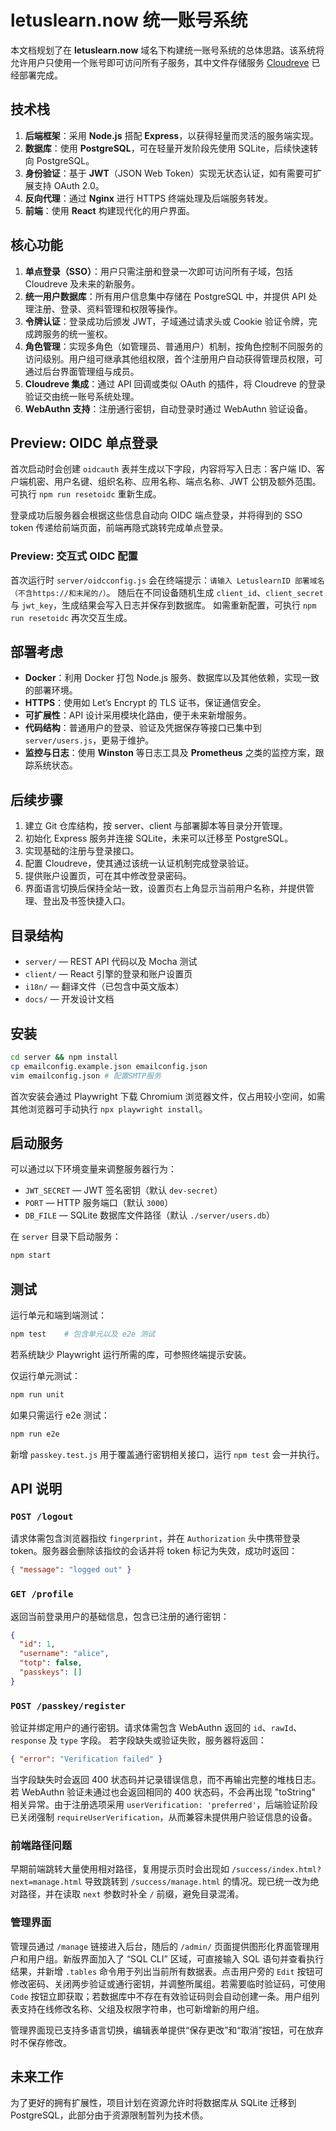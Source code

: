 # letuslearn.now 统一账号系统

本文档规划了在 **letuslearn.now** 域名下构建统一账号系统的总体思路。该系统将允许用户只使用一个账号即可访问所有子服务，其中文件存储服务 [Cloudreve](https://cloud.letuslearn.now) 已经部署完成。

## 技术栈

1. **后端框架**：采用 **Node.js** 搭配 **Express**，以获得轻量而灵活的服务端实现。
2. **数据库**：使用 **PostgreSQL**，可在轻量开发阶段先使用 SQLite，后续快速转向 PostgreSQL。
3. **身份验证**：基于 **JWT**（JSON Web Token）实现无状态认证，如有需要可扩展支持 OAuth 2.0。
4. **反向代理**：通过 **Nginx** 进行 HTTPS 终端处理及后端服务转发。
5. **前端**：使用 **React** 构建现代化的用户界面。

## 核心功能

1. **单点登录（SSO）**：用户只需注册和登录一次即可访问所有子域，包括 Cloudreve 及未来的新服务。
2. **统一用户数据库**：所有用户信息集中存储在 PostgreSQL 中，并提供 API 处理注册、登录、资料管理和权限等操作。
3. **令牌认证**：登录成功后颁发 JWT，子域通过请求头或 Cookie 验证令牌，完成跨服务的统一鉴权。
4. **角色管理**：实现多角色（如管理员、普通用户）机制，按角色控制不同服务的访问级别。用户组可继承其他组权限，首个注册用户自动获得管理员权限，可通过后台界面管理组与成员。
5. **Cloudreve 集成**：通过 API 回调或类似 OAuth 的插件，将 Cloudreve 的登录验证交由统一账号系统处理。
6. **WebAuthn 支持**：注册通行密钥，自动登录时通过 WebAuthn 验证设备。

## Preview: OIDC 单点登录

首次启动时会创建 `oidcauth` 表并生成以下字段，内容将写入日志：客户端 ID、客户端机密、用户名键、组织名称、应用名称、端点名称、JWT 公钥及额外范围。可执行 `npm run resetoidc` 重新生成。

登录成功后服务器会根据这些信息自动向 OIDC 端点登录，并将得到的 SSO token 传递给前端页面，前端再隐式跳转完成单点登录。

### Preview: 交互式 OIDC 配置

首次运行时 `server/oidcconfig.js` 会在终端提示：`请输入 LetuslearnID 部署域名（不含https://和末尾的/）`。
随后在不同设备随机生成 `client_id`、`client_secret` 与 `jwt_key`，生成结果会写入日志并保存到数据库。
如需重新配置，可执行 `npm run resetoidc` 再次交互生成。

## 部署考虑

- **Docker**：利用 Docker 打包 Node.js 服务、数据库以及其他依赖，实现一致的部署环境。
- **HTTPS**：使用如 Let’s Encrypt 的 TLS 证书，保证通信安全。
- **可扩展性**：API 设计采用模块化路由，便于未来新增服务。
- **代码结构**：普通用户的登录、验证及凭据保存等接口已集中到 `server/users.js`，更易于维护。
- **监控与日志**：使用 **Winston** 等日志工具及 **Prometheus** 之类的监控方案，跟踪系统状态。

## 后续步骤

1. 建立 Git 仓库结构，按 server、client 与部署脚本等目录分开管理。
2. 初始化 Express 服务并连接 SQLite，未来可以迁移至 PostgreSQL。
4. 实现基础的注册与登录接口。
5. 配置 Cloudreve，使其通过该统一认证机制完成登录验证。
6. 提供账户设置页，可在其中修改登录密码。
7. 界面语言切换后保持全站一致，设置页右上角显示当前用户名称，并提供管理、登出及书签快捷入口。

## 目录结构

- `server/` — REST API 代码以及 Mocha 测试
- `client/` — React 引擎的登录和账户设置页
- `i18n/` — 翻译文件（已包含中英文版本）
- `docs/` — 开发设计文档

## 安装

```bash
cd server && npm install
cp emailconfig.example.json emailconfig.json
vim emailconfig.json # 配置SMTP服务
```
首次安装会通过 Playwright 下载 Chromium 浏览器文件，仅占用较小空间，如需其他浏览器可手动执行 `npx playwright install`。

## 启动服务

可以通过以下环境变量来调整服务器行为：

- `JWT_SECRET` — JWT 签名密钥（默认 `dev-secret`）
- `PORT` — HTTP 服务端口（默认 `3000`）
- `DB_FILE` — SQLite 数据库文件路径（默认 `./server/users.db`）

在 `server` 目录下启动服务：

```bash
npm start
```

## 测试

运行单元和端到端测试：

```bash
npm test    # 包含单元以及 e2e 测试
```
若系统缺少 Playwright 运行所需的库，可参照终端提示安装。

仅运行单元测试：

```bash
npm run unit
```

如果只需运行 e2e 测试：

```bash
npm run e2e
```

新增 `passkey.test.js` 用于覆盖通行密钥相关接口，运行 `npm test` 会一并执行。

## API 说明

### `POST /logout`

请求体需包含浏览器指纹 `fingerprint`，并在 `Authorization` 头中携带登录 token。服务器会删除该指纹的会话并将 token 标记为失效，成功时返回：

```json
{ "message": "logged out" }
```

### `GET /profile`

返回当前登录用户的基础信息，包含已注册的通行密钥：

```json
{
  "id": 1,
  "username": "alice",
  "totp": false,
  "passkeys": []
}
```

### `POST /passkey/register`

验证并绑定用户的通行密钥。请求体需包含 WebAuthn 返回的 `id`、`rawId`、`response` 及 `type` 字段。
若字段缺失或验证失败，服务器将返回：

```json
{ "error": "Verification failed" }
```

当字段缺失时会返回 400 状态码并记录错误信息，而不再输出完整的堆栈日志。若 WebAuthn 验证未通过也会返回相同的 400 状态码，不会再出现 "toString" 相关异常。由于注册选项采用 `userVerification: 'preferred'`，后端验证阶段已关闭强制 `requireUserVerification`，从而兼容未提供用户验证信息的设备。
### 前端路径问题

早期前端跳转大量使用相对路径，复用提示页时会出现如 `/success/index.html?next=manage.html` 导致跳转到 `/success/manage.html` 的情况。现已统一改为绝对路径，并在读取 `next` 参数时补全 `/` 前缀，避免目录混淆。

### 管理界面

管理员通过 `/manage` 链接进入后台，随后的 `/admin/` 页面提供图形化界面管理用户和用户组。新版界面加入了 “SQL CLI” 区域，可直接输入 SQL 语句并查看执行结果，并新增 `.tables` 命令用于列出当前所有数据表。点击用户旁的 `Edit` 按钮可修改密码、关闭两步验证或通行密钥，并调整所属组。若需要临时验证码，可使用 `Code` 按钮立即获取；若数据库中不存在有效验证码则会自动创建一条。用户组列表支持在线修改名称、父组及权限字符串，也可新增新的用户组。

管理界面现已支持多语言切换，编辑表单提供“保存更改”和“取消”按钮，可在放弃时不保存修改。


## 未来工作

为了更好的拥有扩展性，项目计划在资源允许时将数据库从 SQLite 迁移到 PostgreSQL，此部分由于资源限制暂列为技术债。

